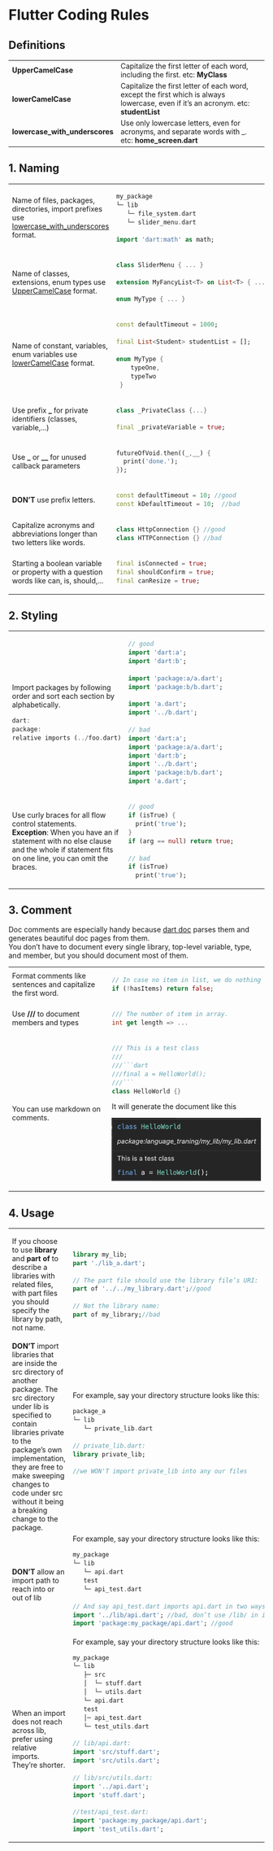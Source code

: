 
# Flutter Coding Rules

## Definitions

<table>
    <tr>
        <td width="40%"> <b>UpperCamelCase</b></td>
        <td width="60%"> Capitalize the first letter of each word, including the first. etc: <b>MyClass</b> </td>
    </tr>
    <tr>
        <td> <b>lowerCamelCase</b> </td>
        <td> Capitalize the first letter of each word, except the first which is always lowercase, even if it’s an acronym. etc: <b>studentList</b> </td>
    </tr>
    <tr>
        <td> <b>lowercase_with_underscores</b> </td>
        <td> Use only lowercase letters, even for acronyms, and separate words with _. etc: <b>home_screen.dart</b> </td>
    </tr>

</table>

## 1. Naming 

<table>
<tr>
<td width="40%">

Name of files, packages, directories, import prefixes use [lowercase_with_underscores](#definitions) format. </td>
<td width="60%">

```dart
my_package
└─ lib
   └─ file_system.dart
   └─ slider_menu.dart

import 'dart:math' as math;
```

</td>
</tr>
<tr>
<td>

Name of classes, extensions, enum types use [UpperCamelCase](#definitions) format.
</td>
<td>

```dart
class SliderMenu { ... }

extension MyFancyList<T> on List<T> { ... }

enum MyType { ... } 
```

</td>
</tr>
<tr>
<td>

Name of constant, variables, enum variables use [lowerCamelCase](#definitions) format.

</td>
<td>

```dart
const defaultTimeout = 1000;

final List<Student> studentList = [];

enum MyType { 
    typeOne,
    typeTwo
 } 
```

</td>
</tr>
<tr>
<td>Use prefix <b>_</b> for private identifiers (classes, variable,...) </td>
<td>

```dart
class _PrivateClass {...}

final _privateVariable = true;
```

</td>
<tr>
<td>Use <b>_</b> or <b>__</b>  for unused callback parameters</td>
<td>

```dart
futureOfVoid.then((_,__) {
  print('done.');
});
```

</td>
</tr>
<tr>
<td><b>DON’T</b> use prefix letters.</td>
<td>

```dart
const defaultTimeout = 10; //good
const kDefaultTimeout = 10;  //bad
```

</td>
</tr>
</tr>
<td>
Capitalize acronyms and abbreviations longer than two letters like words.
</td>
<td>

```dart
class HttpConnection {} //good
class HTTPConnection {} //bad
```

</td>
</tr>
<tr>
<td> Starting a boolean variable or property with a question words like can, is, should,...</td>
<td>

```dart
final isConnected = true;
final shouldConfirm = true;
final canResize = true;
```
</td>
</tr>
</table>

## 2. Styling

<table>
<tr>
<td width="40%">

Import packages by following order and sort each section by alphabetically.

```dart
dart: 
package:
relative imports (../foo.dart)
```
</td>
<td width="60%">

```dart
// good
import 'dart:a';
import 'dart:b';

import 'package:a/a.dart';
import 'package:b/b.dart';

import 'a.dart';
import '../b.dart';

// bad
import 'dart:a';
import 'package:a/a.dart';
import 'dart:b';
import '../b.dart';
import 'package:b/b.dart';
import 'a.dart';
```
</td>
</tr>
<tr>
<td>

Use curly braces for all flow control statements. <br>
**Exception**: When you have an if statement with no else clause and the whole if statement fits on one line, you can omit the braces.

</td>
<td>

```dart
// good
if (isTrue) {
  print('true');
}
if (arg == null) return true;

// bad
if (isTrue) 
  print('true');
```
</td>
</tr>
</table>

## 3. Comment

Doc comments are especially handy because [dart doc](https://dart.dev/tools/dart-doc) parses them and generates beautiful doc pages from them. <br>
You don’t have to document every single library, top-level variable, type, and member, but you should document most of them.

<table>
<tr>
<td width="40%">Format comments like sentences and capitalize the first word.</td>
<td width="60%">

```dart
// In case no item in list, we do nothing
if (!hasItems) return false;
```
</td>
</tr>
<tr>
<td>Use <b>///</b> to document members and types</td>
<td>

```dart
/// The number of item in array.
int get length => ...
```
</td>
</tr>
<tr>
<td>You can use markdown on comments.</td>
<td>

```dart
/// This is a test class
///
///```dart
///final a = HelloWorld();
///```
class HelloWorld {}
```
It will generate the document like this

![Sample markdown comment](./images/flutter/markdown_comment.png)

</td>
</tr>
</table>


## 4. Usage

<table>
<tr>
<td width="40%">

If you choose to use **library** and **part of** to describe a libraries with related files, with part files you should specify the library by path, not name.
</td>
<td width="60%">

```dart
library my_lib;
part './lib_a.dart';

// The part file should use the library file’s URI:
part of '../../my_library.dart';//good

// Not the library name:
part of my_library;//bad
```
</td>
</tr>
<tr>
<td>
<b>DON’T</b> import libraries that are inside the src directory of another package.
The src directory under lib is specified to contain libraries private to the package’s own implementation, they are free to make sweeping changes to code under src without it being a breaking change to the package.
</td>
<td>
For example, say your directory structure looks like this:

```dart
package_a
└─ lib
   └─ private_lib.dart

// private_lib.dart:
library private_lib;

//we WON'T import private_lib into any our files

```
</td>
</tr>
<tr>
<td><b>DON’T</b> allow an import path to reach into or out of lib</td>
<td>
For example, say your directory structure looks like this:

```dart
my_package
└─ lib
   └─ api.dart
   test
   └─ api_test.dart

// And say api_test.dart imports api.dart in two ways:
import '../lib/api.dart'; //bad, don’t use /lib/ in import paths.
import 'package:my_package/api.dart'; //good
```
</td>
</tr>
<tr>
<td>When an import does not reach across lib, prefer using relative imports. They’re shorter.</td>
<td>
For example, say your directory structure looks like this:

```dart
my_package
└─ lib
   ├─ src
   │  └─ stuff.dart
   │  └─ utils.dart
   └─ api.dart
   test
   │─ api_test.dart
   └─ test_utils.dart

// lib/api.dart:
import 'src/stuff.dart';
import 'src/utils.dart';

// lib/src/utils.dart:
import '../api.dart';
import 'stuff.dart';

//test/api_test.dart:
import 'package:my_package/api.dart'; 
import 'test_utils.dart'; 
```
</td>
</tr>
</table>
